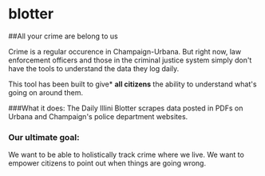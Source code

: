 blotter
=======

##All your crime are belong to us

Crime is a regular occurence in Champaign-Urbana. But right now, law enforcement officers and those in the criminal justice system simply don't have the tools to understand the data they log daily.

This tool has been built to give* **all citizens** the ability to understand what's going on around them.

###What it does:
The Daily Illini Blotter scrapes data posted in PDFs on Urbana and Champaign's police department websites.

### Our ultimate goal:
We want to be able to holistically track crime where we live. We want to empower citizens to point out when things are going wrong. 


